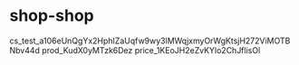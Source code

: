 # shop-shop
cs_test_a106eUnQgYx2HphIZaUqfw9wy3lMWqjxmyOrWgKtsjH272ViMOTBNbv44d
prod_KudX0yMTzk6Dez
price_1KEoJH2eZvKYlo2ChJflisOl